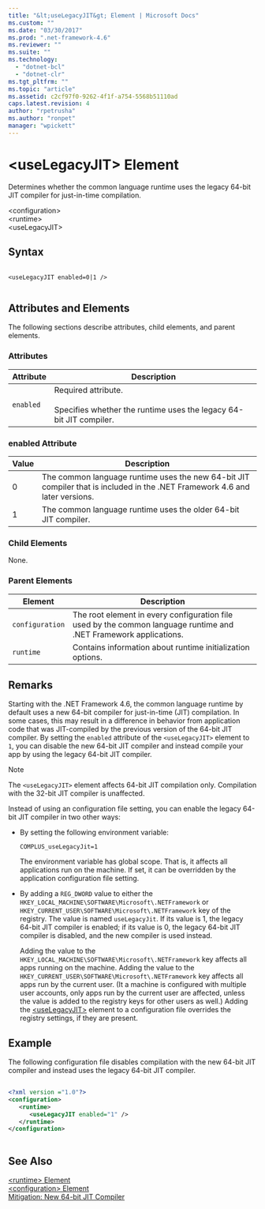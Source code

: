 ```yaml
---
title: "&lt;useLegacyJIT&gt; Element | Microsoft Docs"
ms.custom: ""
ms.date: "03/30/2017"
ms.prod: ".net-framework-4.6"
ms.reviewer: ""
ms.suite: ""
ms.technology: 
  - "dotnet-bcl"
  - "dotnet-clr"
ms.tgt_pltfrm: ""
ms.topic: "article"
ms.assetid: c2cf97f0-9262-4f1f-a754-5568b51110ad
caps.latest.revision: 4
author: "rpetrusha"
ms.author: "ronpet"
manager: "wpickett"
---
```

# &lt;useLegacyJIT&gt; Element
Determines whether the common language runtime uses the legacy 64-bit JIT compiler for just-in-time compilation.  
  
 \<configuration>  
 \<runtime>  
\<useLegacyJIT>  
  
## Syntax  
  
```  
  
<useLegacyJIT enabled=0|1 />  
  
```  
  
## Attributes and Elements  
 The following sections describe attributes, child elements, and parent elements.  
  
### Attributes  
  
|Attribute|Description|  
|---------------|-----------------|  
|`enabled`|Required attribute.<br /><br /> Specifies whether the runtime uses the legacy 64-bit JIT compiler.|  
  
### enabled Attribute  
  
|Value|Description|  
|-----------|-----------------|  
|0|The common language runtime uses the new 64-bit JIT compiler that is included in the .NET Framework 4.6 and later versions.|  
|1|The common language runtime uses the older 64-bit JIT compiler.|  
  
### Child Elements  
 None.  
  
### Parent Elements  
  
|Element|Description|  
|-------------|-----------------|  
|`configuration`|The root element in every configuration file used by the common language runtime and .NET Framework applications.|  
|`runtime`|Contains information about runtime initialization options.|  
  
## Remarks  
 Starting with the .NET Framework 4.6, the common language runtime by default uses a new 64-bit compiler for just-in-time (JIT) compilation. In some cases, this may result in a difference in behavior from application code that was JIT-compiled by the previous version of the 64-bit JIT compiler. By setting the `enabled` attribute of the `<useLegacyJIT>` element to `1`, you can disable the new 64-bit JIT compiler and instead compile your app by using the legacy 64-bit JIT compiler.  
  
> [!NOTE]
>  The `<useLegacyJIT>` element affects 64-bit JIT compilation only. Compilation with the 32-bit JIT compiler is unaffected.  
  
 Instead of using an configuration file setting, you can enable the legacy 64-bit JIT compiler in two other ways:  
  
-   By setting the following environment variable:  
  
    ```  
    COMPLUS_useLegacyJit=1  
    ```  
  
     The environment variable has global scope. That is, it affects all applications run on the machine. If set, it can be overridden by the application configuration file setting.  
  
-   By adding a `REG_DWORD` value to either the `HKEY_LOCAL_MACHINE\SOFTWARE\Microsoft\.NETFramework` or `HKEY_CURRENT_USER\SOFTWARE\Microsoft\.NETFramework` key of the registry. The value is named `useLegacyJit`. If its value is 1, the legacy 64-bit JIT compiler is enabled; if its value is 0, the legacy 64-bit JIT compiler is disabled, and the new compiler is used instead.  
  
     Adding the value to the `HKEY_LOCAL_MACHINE\SOFTWARE\Microsoft\.NETFramework` key affects all apps running on the machine. Adding the value to the `HKEY_CURRENT_USER\SOFTWARE\Microsoft\.NETFramework` key affects all apps run by the current user. (It a machine is configured with multiple user accounts, only apps run by the current user are affected, unless the value is added to the registry keys for other users as well.) Adding the [\<useLegacyJIT>](../../../../../docs/framework/configuring-apps/file-schema/runtime/uselegacyjit-element.md) element to a configuration file overrides the registry settings, if they are present.  
  
## Example  
 The following configuration file disables compilation with the new 64-bit JIT compiler and instead uses the legacy 64-bit JIT compiler.  
  
```xml  
  
<?xml version ="1.0"?>  
<configuration>  
   <runtime>  
      <useLegacyJIT enabled="1" />  
   </runtime>  
</configuration>  
  
```  
  
## See Also  
 [\<runtime> Element](../../../../../docs/framework/configuring-apps/file-schema/runtime/runtime-element.md)   
 [\<configuration> Element](../../../../../docs/framework/configuring-apps/file-schema/configuration-element.md)   
 [Mitigation: New 64-bit JIT Compiler](../../../../../docs/framework/migration-guide/mitigation-new-64-bit-jit-compiler.md)